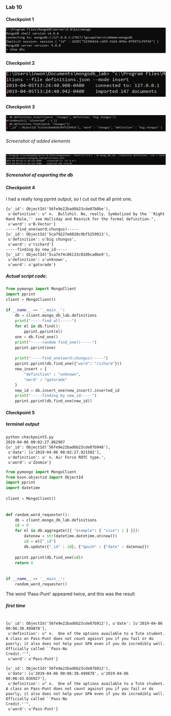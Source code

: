 ### Lab 10

#### Checkpoint 1  
![c](images/lab10/cp1.PNG)
#### Checkpoint 2
![c](images/lab10/cp2.PNG)
#### Checkpoint 3
![c](images/lab10/cp3_added.PNG)
###### Screenshot of added elements  
  
![c](images/lab10/cp3_exported.PNG)
##### Screenshot of exporting the db  
#### Checkpoint 4  
I had a really long pprint output, so I cut out the all print one.
```-----random find_one()-----
{u'_id': ObjectId('56fe9e22bad6b23cde07b8be'),
 u'definition': u" n.  Bullshit. No, really. Symbolized by the ``Right Hand Rule,'' see Halliday and Resnick for the formal definition.",
 u'word': u'B-Vector'}
-----find_one(word:chungus)-----
{u'_id': ObjectId('5ca79227e6020c9bf5259913'),
 u'definition': u'big chungus',
 u'word': u'richard'}
-----finding by new_id-----
{u'_id': ObjectId('5ca7e74c06133c02d0ca0be9'),
 u'definition': u'unknown',
 u'word': u'gatorade'}
```

##### Actual script code:  
```python
from pymongo import MongoClient
import pprint
client = MongoClient()

if __name__ == '__main__':
    db = client.mongo_db_lab.definitions
    print("-----find all-----")
    for el in db.find():
        pprint.pprint(el)
    one = db.find_one()
    print("-----random find_one()-----")
    pprint.pprint(one)

    print("-----find_one(word:chungus)-----")
    pprint.pprint(db.find_one({"word": "richard"}))
    new_insert = {
        "definition" : "unknown",
        "word" : "gatorade"
    }
    new_id = db.insert_one(new_insert).inserted_id
    print("-----finding by new_id-----")
    pprint.pprint(db.find_one(new_id))


```
#### Checkpoint 5  

##### terminal output  
```
python checkpoint5.py
2019-04-06 00:02:27.862987
{u'_id': ObjectId('56fe9e22bad6b23cde07b948'),
 u'date': [u'2019-04-06 00:02:27.921502'],
 u'definition': u' n. Air Force ROTC type.',
 u'word': u'Zoomie'}
````

```python
from pymongo import MongoClient
from bson.objectid import ObjectId
import pprint
import datetime

client = MongoClient()


def random_word_requester():
    db = client.mongo_db_lab.definitions
    id = 0
    for el in db.aggregate([{ "$sample": { "size": 1 } }]):
        datenow = str(datetime.datetime.utcnow())
        id = el["_id"]
        db.update({"_id" : id}, {"$push" : {"date" : datenow}})
        
    pprint.pprint(db.find_one(id))
    return 0


if __name__ == '__main__':
    random_word_requester()
```

The word 'Pass-Punt' appeared twice, and this was the result  
##### first time
```

{u'_id': ObjectId('56fe9e22bad6b23cde07b912'), u'date': [u'2019-04-06 00:06:30.499878'],
 u'definition': u" n.  One of the options available to a Tute student. A class on Pass-Punt does not count against you if you fail or do poorly; it also does not help your GPA even if you do incredibly well. Officially called ``Pass-No
Credit.''",
 u'word': u'Pass-Punt'}
 ```
```
{u'_id': ObjectId('56fe9e22bad6b23cde07b912'),
 u'date': [u'2019-04-06 00:06:30.499878', u'2019-04-06 00:06:43.036927'],
 u'definition': u" n.  One of the options available to a Tute student. A class on Pass-Punt does not count against you if you fail or do poorly; it also does not help your GPA even if you do incredibly well. Officially called ``Pass-No
Credit.''",
 u'word': u'Pass-Punt'}
 ```